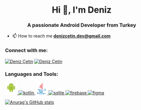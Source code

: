 <h1 align="center">Hi 👋, I'm Deniz</h1>
<h3 align="center">A passionate Android Developer from Turkey</h3>

- 📫 How to reach me **denizcetin.dev@gmail.com**

<h3 align="left">Connect with me:</h3>
<p align="left">
<a href="https://www.linkedin.com/in/cetindeniz/" target="blank"><img align="center" src="https://cdn.jsdelivr.net/npm/simple-icons@3.0.1/icons/linkedin.svg" alt="Deniz Çetin" height="40" width="50" /></a>
<a href="mailto:denizcetin.dev@gmail.com?" target="blank"><img align="center" src="https://cdn.jsdelivr.net/npm/simple-icons@3.0.1/icons/gmail.svg" alt="Deniz Çetin" height="40" width="50" /></a>
</p>

<h3 align="left">Languages and Tools:</h3>

<p align="left"> 
<a href="https://developer.android.com" target="_blank" rel="noreferrer"> <img src="https://raw.githubusercontent.com/devicons/devicon/master/icons/android/android-original-wordmark.svg" alt="android" width="40" height="40"/> </a>
<a href="https://kotlinlang.org" target="_blank" rel="noreferrer"> <img src="https://www.vectorlogo.zone/logos/kotlinlang/kotlinlang-icon.svg" alt="kotlin" width="40" height="40"/> </a> 
<a href="https://www.java.com" target="_blank" rel="noreferrer"> <img src="https://raw.githubusercontent.com/devicons/devicon/master/icons/java/java-original.svg" alt="java" width="40" height="40"/> </a>
<a href="https://www.sqlite.org/" target="_blank" rel="noreferrer"> <img src="https://www.vectorlogo.zone/logos/sqlite/sqlite-icon.svg" alt="sqlite" width="40" height="40"/> </a>
<a href="https://firebase.google.com/" target="_blank" rel="noreferrer"> <img src="https://www.vectorlogo.zone/logos/firebase/firebase-icon.svg" alt="firebase" width="40" height="40"/> </a>
<a href="https://www.figma.com/" target="_blank" rel="noreferrer"> <img src="https://www.vectorlogo.zone/logos/figma/figma-icon.svg" alt="figma" width="40" height="40"/> </a>
</p>


[![Anurag's GitHub stats](https://github-readme-stats.vercel.app/api?username=CetinDeniz&show_icons=true&count_private=true&theme=onedark)](https://github.com/anuraghazra/github-readme-stats)
